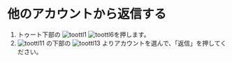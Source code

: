 # 他のアカウントから返信する

1. トゥート下部の ![toottl1](https://dl.thedesk.top/media/toottl1.PNG) ![toottl6](https://dl.thedesk.top/media/toottl6.PNG)を押します。
2. ![toottl11](https://dl.thedesk.top/media/toottl11.PNG) の下部の ![toottl13](https://dl.thedesk.top/media/toottl13.PNG) よりアカウントを選んで、「返信」を押してください。

